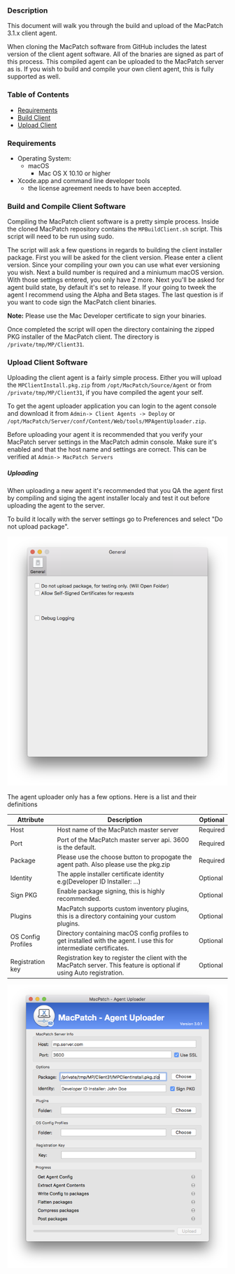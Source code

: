 ### Description
This document will walk you through the build and upload of the MacPatch 3.1.x client agent.

When cloning the MacPatch software from GitHub includes the latest version of the client agent software. All of the bnaries are signed as part of this process. This compiled agent can be uploaded to the MacPatch server as is. If you wish to build and compile your own client agent, this is fully supported as well.


### Table of Contents
* [Requirements](#a1)
* [Build Client](#a2)
* [Upload Client](#a3)

### Requirements <a name='a1'></a>
- Operating System:
	- macOS
		- Mac OS X 10.10 or higher
- Xcode.app and command line developer tools
	- the license agreement needs to have been accepted.

### Build and Compile Client Software <a name='a2'></a>
Compiling the MacPatch client software is a pretty simple process. Inside the cloned MacPatch repository contains the `MPBuildClient.sh` script. This script will need to be run using sudo.

The script will ask a few questions in regards to building the client installer package. First you will be asked for the client version. Please enter a client version. Since your compiling your own you can use what ever versioning you wish. Next a build number is required and a miniumum macOS version. With those settings entered, you only have 2 more. Next you'll be asked for agent build state, by default it's set to release. If your going to tweek the agent I recommend using the Alpha and Beta stages. The last question is if you want to code sign the MacPatch client binaries.

**Note:** Please use the Mac Developer certificate to sign your binaries.

Once completed the script will open the directory containing the zipped PKG installer of the MacPatch client. The directory is `/private/tmp/MP/Client31`.


### Upload Client Software <a name='a6'></a>

Uploading the client agent is a fairly simple process. Either you will upload the `MPClientInstall.pkg.zip` from `/opt/MacPatch/Source/Agent` or from `/private/tmp/MP/Client31`, if you have compiled the agent your self.

To get the agent uploader application you can login to the agent console and download it from `Admin-> Client Agents -> Deploy` or `/opt/MacPatch/Server/conf/Content/Web/tools/MPAgentUploader.zip`.

Before uploading your agent it is recommended that you verify your MacPatch server settings in the MacPatch admin console. Make sure it's enabled and that the host name and settings are correct. This can be verified at `Admin-> MacPatch Servers`

##### Uploading

When uploading a new agent it's recommended that you QA the agent first by compiling and siging the agent installer localy and test it out before uploading the agent to the server.

To build it locally with the server settings go to Preferences and select "Do not upload package".

![](./images/docs/AgentUploader-Prefs.png)

The agent uploader only has a few options. Here is a list and their definitions

| Attribute | Description | Optional |
|---|---|---|
|Host| Host name of the MacPatch master server| Required |
|Port| Port of the MacPatch master server api. 3600 is the default.| Required |
|Package| Please use the choose button to propogate the agent path. Also please use the pkg.zip| Required |
|Identity| The apple installer certificate identity e.g(Developer ID Installer: ...)| Optional |
|Sign PKG| Enable package signing, this is highly recommended. | Optional |
|Plugins| MacPatch supports custom inventory plugins, this is a directory containing your custom plugins.| Optional |
|OS Config Profiles| Directory containing macOS config profiles to get installed with the agent. I use this for intermediate certificates.| Optional |
|Registration key| Registration key to register the client with the MacPatch server. This feature is optional if using Auto registration.| Optional |

![](./images/docs/AgentUploader.png)
